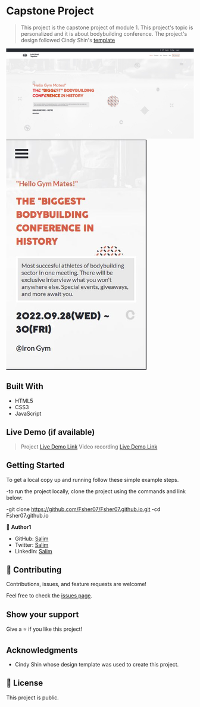 
# Capstone Project

> This project is the capstone project of module 1.
> This project's topic is personalized and it is about bodybuilding conference.
> The project's design followed Cindy Shin's [template](https://www.behance.net/gallery/29845175/CC-Global-Summit-2015)

![Desktop Version](/images/Desktopscreen.jpg)
![Mobile Version](/images/mobilescreen.jpg)

## Built With

- HTML5
- CSS3
- JavaScript

## Live Demo (if available)

> Project [Live Demo Link](https://fsher07.github.io/Html-Css-JavaScript-CapstoneProject/)
> Video recording [Live Demo Link](https://www.loom.com/share/865567aa244145afbc24b5f67de12032)

## Getting Started

To get a local copy up and running follow these simple example steps.

-to run the project locally, clone the project using the commands and link below:

-git clone https://github.com/Fsher07/Fsher07.github.io.git
-cd Fsher07.github.io

👤 **Author1**

- GitHub: [Salim](https://github.com/Fsher07)
- Twitter: [Salim](https://twitter.com/furkansalimhdr1)
- LinkedIn: [Salim](https://www.linkedin.com/in/furkan-salim-h%C4%B1d%C4%B1r-3441ab1b2/)

## 🤝 Contributing

Contributions, issues, and feature requests are welcome!

Feel free to check the [issues page](https://github.com/Fsher07/Html-Css-JavaScript-CapstoneProject/issues).

## Show your support

Give a ⭐️ if you like this project!

## Acknowledgments

- Cindy Shin whose design template was used to create this project.

## 📝 License

This project is public.
